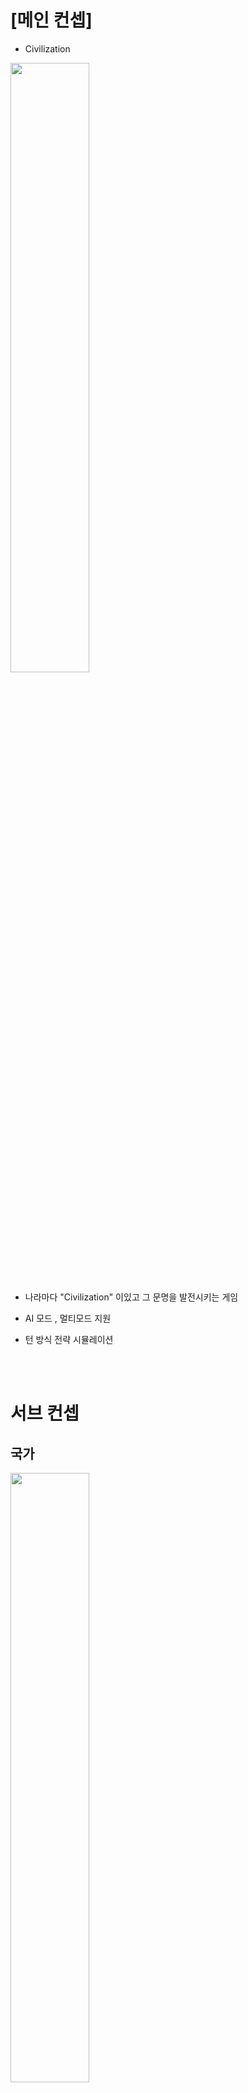 # [메인 컨셉]

- Civilization
<img src="./img/문명6지도.png" width="50%">

 - 나라마다 "Civilization" 이있고 그 문명을 발전시키는 게임

- AI 모드 , 멀티모드 지원

- 턴 방식 전략 시뮬레이션


<br><br>


# 서브 컨셉

## 국가   

<img src="./img/국가.jpg" width="50%">

- 기술 & 정책

- 기술&정책이 존재함으로서  국가운영을 하게됨

- 기술&정책을 제정하면서 생기는 변수들을 대체해야하는 전략적인 요소도 포함


<br><br>


## 특수지구  

<br>

<img src="./img/특수지구.PNG" width="50%">
<br><br>

- 각나라마다 고유의 특수지구가 있음 

   EX) 프랑스: 극장가 건설소요시간 -40%  , 미국: military 2단계 달성시 전투력 보너스 +5   , 한국:  campus에 추가 보너스 +30%

- 고유의 특수지구가 있음으로 루즈함이 없어지고  전략적으로 국가를 발전시킬수있게됨


<br><br>

## 이벤트

<br>

<img src="./img/지구온난화.gif" width= "30%"> <img src="./img/페스트균.jpg" width= "50%">

- 2가지:  바이러스 창궐(턴제한), 환경오염도에 따른 자연현상부여 

위에서 설명한것과같이 바이러스 창궐과 환경오염에 따른 이벤트가 발생될때 유저만의 국가를 운영(대처)하면서 유저들의 운영데이터중 선별하여 기획하는의미를 담고있음


<br>

## 어드벤쳐
<img src="./img/어드벤쳐.jpg" width="50%">

- 탐험: 국가 운영시 필요한 자우너을 탐험기능을 통해서 얻을수있고 이벤트의 해결방법중 하나 
ex) 00자원을 탐험을 통해 얻게되면 00건물 건설 가능 / 백신재료를 탐험을 통해 얻을수있음

- 레이드: 시대마다 등장하는 보스몹들이 존재 
ex)중세시대: 드래곤/ 미래시대: 외계인


<br>

## 모드

<img src="./img/vr모드.jpg" width="50%">
- Ai 대전 모드 & 멀티 대전 모드  

6단계의 ai 난이도를 통해서 단계상승의 재미를 포함하고 있으며 멀티 대전을 통해서 전략을 한단계 더 개발하게됨

- Vr 운영 모드  

vr기기를 통해서 국가운영과 동시에 각종 이벤트등을 심감나게 느낄수있음
ex)화산폭팔, 바이러스 창궐시 대처요령습득


<br><br>

# [관련동영상]

<img src="./img/문명6.PNG" width="50%">  
- 문명6게임 모티브 전체적인 틀 소개 영상  

[G스토리](https://www.youtube.com/watch?v=pxVOMXOqW_U)

- VR모드 관련 영상자료  

[지하철 화재 vr](https://www.youtube.com/watch?v=mdhnwzniqRI)


<br><br>

# [Details]  

## 메커니즘

[도전과제]

1. 메인퀘스트를 진행하면서 국가건설을 진행하라  

2. 국가 경쟁 퀘스트를 수행하면서 순위권에 들어라  

ai대전: 국가 경쟁 퀘스트 = 환경오염, 바이러스 대처 이벤트  

멀티대전: 정복, 문화기여도, 우주기지건설, 외교력점수등 점수를 합산하여 순위매김


<br>

## 기술
<img src="./img/유니티엔진로고.png" width="50%">  
- 기본베이스는 Unity engine  
- 유니티 vr기술을 사용함으로서 앞으로 현실세계에서 닥칠 자연재해등을 미리 대처할수있는 기능삽입

<br>

# 스토리

- 전반적인 흐름
한국: 아버지를 통해서 "광대"를 직업으로 배운 한 소년이 광장에서 널뛰기 공연을 마치고 집으로 돌아와서 보게되는 "하나의 유언장"  
그 유언장을 통해서 광대(user)는 망해가는 나라를 운영하기 위해서 준비하기 시작하는데..  

이야기는 총3가지파트로 예정되어있으며 오픈베타를 통해서 한국을 먼저 선보일예정이고 업데이트를 통해서 나머지 국가도 선보일예정

<br>

# 참신함

1. 고전적인 진행방식(자연스럽지 못한 스토리전계)가 아닌 자연스럽게 이어지는 스토리 진행방식을 채택하여 게임 몰입도를 올린점.  


2. Vr모드를 통해서 내가 직접 국가운영에 위기가 왔을때 혹은 재난이왔을때 실시간으로 
접하고 대처할수있다는점  


3. 단순한 Rpg형식이 아닌 전략시뮬레이션도 포함시킴으로 인해서 캐릭터육성, 전략적 국가 운영,
이벤트 달성등 지속적인 업데이트를 통해 신규유저양성 및 기존유저유지를 할수있다는점  


<br>

# 이미지
<img src="./img/왕의어전.jpg" width="50%">  

- 국가운영을 하면서 일어나는 "전쟁"과 "자연재해"가 발생했을떄 대처해나가는 광대(User)의 모습

<br>

# 미적요소

- 디자인  

메인Ui에 3가지의 국가인 한국, 미국, 프랑스의 고유 지구를 표현  

ex) 한국: 경복궁, / 프랑스: 에펠탑  / 미국: 브로드웨이  

<br>

- 컬러

메인Ui : 각 퀘스트 진행도에 따라 배경이 바뀜 / 설정을 통해서 메인UI를 고정시킬수있음   

ex) Quest: 광대(User)가 000npc와 동행하여 000던전클리어 

서브Ui(국가건설맵):   

시대가 변할때마다 사계절 표현을 넣어 실감을 표현  

<br>

- 음향 - 저작권 범위내에서 선별예정

Menu sound: 한국 고유의 전통악기를 베이스로 하여 한국전통악기를 알릴예정 

Main ui sound: 각 나라의 고유 악기를 베이스로 하여 만듬

war sound: 긴장감 넘치는 일렉음악을 삽입 



